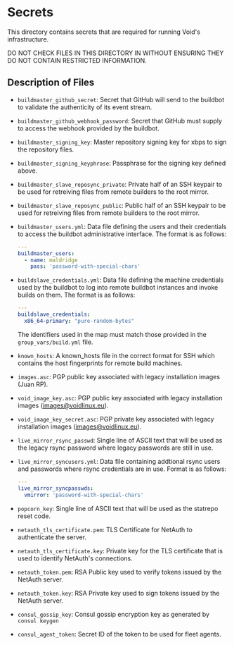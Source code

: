 # Secrets

This directory contains secrets that are required for running Void's infrastructure.

DO NOT CHECK FILES IN THIS DIRECTORY IN WITHOUT ENSURING THEY DO NOT
CONTAIN RESTRICTED INFORMATION.

## Description of Files

  * `buildmaster_github_secret`: Secret that GitHub will send to the
    buildbot to validate the authenticity of its event stream.
  * `buildmaster_github_webhook_password`: Secret that GitHub must
    supply to access the webhook provided by the buildbot.
  * `buildmaster_signing_key`: Master repository signing key for xbps
    to sign the repository files.
  * `buildmaster_signing_keyphrase`: Passphrase for the signing key
    defined above.
  * `buildmaster_slave_reposync_private`: Private half of an SSH
    keypair to be used for retreiving files from remote builders to
    the root mirror.
  * `buildmaster_slave_reposync_public`: Public half of an SSH
    keypair to be used for retreiving files from remote builders to
    the root mirror.
  * `buildmaster_users.yml`: Data file defining the users and their
    credentials to access the buildbot administrative interface.  The
    format is as follows:

    ```yaml
    ---
    buildmaster_users:
      - name: maldridge
        pass: 'password-with-special-chars'
    ```

  * `buildslave_credentials.yml`: Data file defining the machine
    credentials used by the buildbot to log into remote buildbot
    instances and invoke builds on them.  The format is as follows:

    ```yaml
    ---
    buildslave_credentials:
      x86_64-primary: "pure-random-bytes"
    ```

    The identifiers used in the map must match those provided in the
    `group_vars/build.yml` file.

  * `known_hosts`: A known_hosts file in the correct format for SSH
    which contains the host fingerprints for remote build machines.
  * `images.asc`: PGP public key associated with legacy installation
    images (Juan RP).
  * `void_image_key.asc`: PGP public key associated with legacy
    installation images (images@voidlinux.eu).
  * `void_image_key_secret.asc`: PGP private key associated with
    legacy installation images (images@voidlinux.eu).
  * `live_mirror_rsync_passwd`: Single line of ASCII text that will be
    used as the legacy rsync password where legacy passwords are still
    in use.
  * `live_mirror_syncusers.yml`: Data file containing addtional rsync
    users and passwords where rsync credentials are in use.  Format is
    as follows:

    ```yaml
    ---
    live_mirror_syncpasswds:
      vmirror: 'password-with-special-chars'
    ```

  * `popcorn_key`: Single line of ASCII text that will be used as the
    statrepo reset code.
  * `netauth_tls_certificate.pem`: TLS Certificate for NetAuth to
    authenticate the server.
  * `netauth_tls_certificate.key`: Private key for the TLS certificate
    that is used to identify NetAuth's connections.
  * `netauth_token.pem`: RSA Public key used to verify tokens issued by
    the NetAuth server.
  * `netauth_token.key`: RSA Private key used to sign tokens issued by
    the NetAuth server.
  * `consul_gossip_key`: Consul gossip encryption key as generated by
    `consul keygen`
  * `consul_agent_token`: Secret ID of the token to be used for fleet
    agents.
